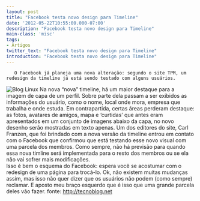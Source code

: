 ```yaml
---
layout: post
title: "Facebook testa novo design para Timeline"
date: '2012-05-22T10:55:00.000-07:00'
description: "Facebook testa novo design para Timeline"
main-class: 'misc'
tags:
- Artigos
twitter_text: "Facebook testa novo design para Timeline"
introduction: "Facebook testa novo design para Timeline"
---
```

       O Facebook já planeja uma nova alteração: segundo o site TPM, um redesign da timeline já está sendo testado com alguns usuários.
 
![Blog Linux](http://st2.tecnoblog.net/wp-content/uploads/2012/05/facebook-timeline-redesign.jpg "Blog Linux")
 Na nova “nova” timeline, há um maior destaque para a imagem de capa  de um perfil. Sobre parte dela passam a ser exibidos as informações do  usuário, como o nome, local onde mora, empresa que trabalha e onde  estuda. Em contrapartida, certas áreas perderam destaque: as fotos,  avatares de amigos, mapa e ‘curtidas’ que antes eram apresentados em um  conjunto de imagens abaixo da capa, no novo desenho serão mostradas em  texto apenas.
 Um dos editores do site, Carl Franzen, que foi brindado com a nova  versão da timeline entrou em contato com o Facebook que confirmou que  está testando esse novo visual com uma parcela dos membros. Como sempre,  não há previsão para quando essa nova timline será implementada para o  resto dos membros ou se ela não vai sofrer mais modificações.   
 Isso é bem o esquema do Facebook: espera você se acostumar com o  redesign de uma página para trocá-lo. Ok, não existem muitas mudanças  assim, mas isso não quer dizer que os usuários não podem (como sempre)  reclamar. E aposto meu braço esquerdo que é isso que uma grande parcela  deles vão fazer.
fonte: http://tecnoblog.net 
 
